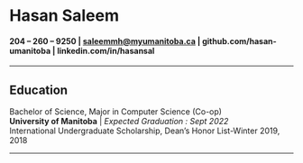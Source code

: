 # Hasan Saleem
####  204 – 260 – 9250 |  saleemmh@myumanitoba.ca | github.com/hasan-umanitoba | linkedin.com/in/hasansal

---

## Education
 Bachelor of Science, Major in Computer Science (Co-op)  
 **University of Manitoba**  |  *Expected Graduation : Sept 2022*  
 International Undergraduate Scholarship, Dean’s Honor List-Winter 2019, 2018

---

